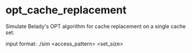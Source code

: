 # opt_cache_replacement
Simulate Belady's OPT algorithm for cache replacement on a single cache set.

input format: ./sim <access_pattern> <set_size>
